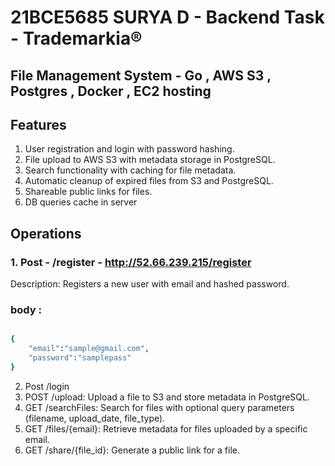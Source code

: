 # 21BCE5685 SURYA D - Backend Task - Trademarkia®

## File Management System - Go , AWS S3 , Postgres , Docker , EC2 hosting

## Features

1. User registration and login with password hashing.
2. File upload to AWS S3 with metadata storage in PostgreSQL.
3. Search functionality with caching for file metadata.
4. Automatic cleanup of expired files from S3 and PostgreSQL.
5. Shareable public links for files.
6. DB queries cache in server

## Operations

### 1. Post - /register - http://52.66.239.215/register

Description: Registers a new user with email and hashed password.

### body :

```bash

{
    "email":"sample@gmail.com",
    "password":"samplepass"
}
```

2. Post /login
3. POST /upload: Upload a file to S3 and store metadata in PostgreSQL.
4. GET /searchFiles: Search for files with optional query parameters (filename, upload_date, file_type).
5. GET /files/{email}: Retrieve metadata for files uploaded by a specific email.
6. GET /share/{file_id}: Generate a public link for a file.
